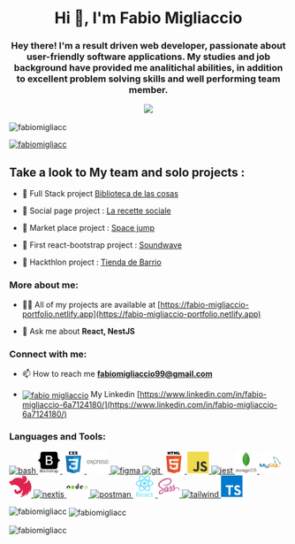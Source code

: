 <h1 align="center">Hi 👋, I'm Fabio Migliaccio</h1>
<h3 align="center">Hey there! I'm a result driven web developer, passionate about user-friendly software applications. My studies and job background have provided me analitichal abilities, in addition to excellent problem solving skills and well performing team member.</h3>

<p align="center">
  <!-- Typing SVG by DenverCoder1 - https://github.com/DenverCoder1/readme-typing-svg -->
  <a href="https://github.com/DenverCoder1/readme-typing-svg">
    <img src="https://readme-typing-svg.demolab.com/?lines=Full%20Stack%20Developer;Frontend%20Backend%20&font=Fira%20Code&center=true&width=440&height=45&color=df234f&vCenter=true&pause=1000&size=22" /></a>
</p>

<p align="left"> <img src="https://komarev.com/ghpvc/?username=fabiomigliacc&label=Profile%20views&color=0e75b6&style=flat" alt="fabiomigliacc" /> </p>

<p align="left"> <a href="https://github.com/ryo-ma/github-profile-trophy"><img src="https://github-profile-trophy.vercel.app/?username=fabiomigliacc" alt="fabiomigliacc" /></a> </p>
<h2 >Take a look to My team and solo projects : </h2>

- 🔭 Full Stack project [Biblioteca de las cosas](https://github.com/cosateca/cosatk-front)

- 🔭 Social page project : [La recette sociale](https://github.com/factoriaf5-p52/front-recette-social-las-abuelas)

- 🔭 Market place project : [Space jump](https://github.com/spacejam-marketplace/space-jump)
- 🔭 First react-bootstrap project : [Soundwave](https://github.com/FabioMigliacc/sound_wave_react-boostrap-typescript)
- 🔭 Hackthlon project : [Tienda de Barrio](https://github.com/LidiaLG/TdB-Hackaton)
<h3 >More about me: </h3>

- 👨‍💻 All of my projects are available at [https://fabio-migliaccio-portfolio.netlify.app](https://fabio-migliaccio-portfolio.netlify.app)

- 💬 Ask me about **React, NestJS**

<h3 align="left">Connect with me:</h3>

- 📫 How to reach me **fabiomigliaccio99@gmail.com**

- <a href="https://www.linkedin.com/in/fabio-migliaccio-6a7124180/" target="blank"><img align="center" src="https://raw.githubusercontent.com/rahuldkjain/github-profile-readme-generator/master/src/images/icons/Social/linked-in-alt.svg" alt="fabio migliaccio" height="20" width="30" /></a> My Linkedin [https://www.linkedin.com/in/fabio-migliaccio-6a7124180/](https://www.linkedin.com/in/fabio-migliaccio-6a7124180/) 




<h3 align="left">Languages and Tools:</h3>
<p align="left"> <a href="https://www.gnu.org/software/bash/" target="_blank" rel="noreferrer"> <img src="https://www.vectorlogo.zone/logos/gnu_bash/gnu_bash-icon.svg" alt="bash" width="40" height="40"/> </a> <a href="https://getbootstrap.com" target="_blank" rel="noreferrer"> <img src="https://raw.githubusercontent.com/devicons/devicon/master/icons/bootstrap/bootstrap-plain-wordmark.svg" alt="bootstrap" width="40" height="40"/> </a> <a href="https://www.w3schools.com/css/" target="_blank" rel="noreferrer"> <img src="https://raw.githubusercontent.com/devicons/devicon/master/icons/css3/css3-original-wordmark.svg" alt="css3" width="40" height="40"/> </a> <a href="https://expressjs.com" target="_blank" rel="noreferrer"> <img src="https://raw.githubusercontent.com/devicons/devicon/master/icons/express/express-original-wordmark.svg" alt="express" width="40" height="40"/> </a> <a href="https://www.figma.com/" target="_blank" rel="noreferrer"> <img src="https://www.vectorlogo.zone/logos/figma/figma-icon.svg" alt="figma" width="40" height="40"/> </a> <a href="https://git-scm.com/" target="_blank" rel="noreferrer"> <img src="https://www.vectorlogo.zone/logos/git-scm/git-scm-icon.svg" alt="git" width="40" height="40"/> </a> <a href="https://www.w3.org/html/" target="_blank" rel="noreferrer"> <img src="https://raw.githubusercontent.com/devicons/devicon/master/icons/html5/html5-original-wordmark.svg" alt="html5" width="40" height="40"/> </a> <a href="https://developer.mozilla.org/en-US/docs/Web/JavaScript" target="_blank" rel="noreferrer"> <img src="https://raw.githubusercontent.com/devicons/devicon/master/icons/javascript/javascript-original.svg" alt="javascript" width="40" height="40"/> </a> <a href="https://jestjs.io" target="_blank" rel="noreferrer"> <img src="https://www.vectorlogo.zone/logos/jestjsio/jestjsio-icon.svg" alt="jest" width="40" height="40"/> </a> <a href="https://www.mongodb.com/" target="_blank" rel="noreferrer"> <img src="https://raw.githubusercontent.com/devicons/devicon/master/icons/mongodb/mongodb-original-wordmark.svg" alt="mongodb" width="40" height="40"/> </a> <a href="https://www.mysql.com/" target="_blank" rel="noreferrer"> <img src="https://raw.githubusercontent.com/devicons/devicon/master/icons/mysql/mysql-original-wordmark.svg" alt="mysql" width="40" height="40"/> </a> <a href="https://nestjs.com/" target="_blank" rel="noreferrer"> <img src="https://raw.githubusercontent.com/devicons/devicon/master/icons/nestjs/nestjs-plain.svg" alt="nestjs" width="40" height="40"/> </a> <a href="https://nextjs.org/" target="_blank" rel="noreferrer"> <img src="https://cdn.worldvectorlogo.com/logos/nextjs-2.svg" alt="nextjs" width="40" height="40"/> </a> <a href="https://nodejs.org" target="_blank" rel="noreferrer"> <img src="https://raw.githubusercontent.com/devicons/devicon/master/icons/nodejs/nodejs-original-wordmark.svg" alt="nodejs" width="40" height="40"/> </a> <a href="https://postman.com" target="_blank" rel="noreferrer"> <img src="https://www.vectorlogo.zone/logos/getpostman/getpostman-icon.svg" alt="postman" width="40" height="40"/> </a> <a href="https://reactjs.org/" target="_blank" rel="noreferrer"> <img src="https://raw.githubusercontent.com/devicons/devicon/master/icons/react/react-original-wordmark.svg" alt="react" width="40" height="40"/> </a> <a href="https://sass-lang.com" target="_blank" rel="noreferrer"> <img src="https://raw.githubusercontent.com/devicons/devicon/master/icons/sass/sass-original.svg" alt="sass" width="40" height="40"/> </a> <a href="https://tailwindcss.com/" target="_blank" rel="noreferrer"> <img src="https://www.vectorlogo.zone/logos/tailwindcss/tailwindcss-icon.svg" alt="tailwind" width="40" height="40"/> </a> <a href="https://www.typescriptlang.org/" target="_blank" rel="noreferrer"> <img src="https://raw.githubusercontent.com/devicons/devicon/master/icons/typescript/typescript-original.svg" alt="typescript" width="40" height="40"/> </a> </p>

<p><img align="left" src="https://github-readme-stats.vercel.app/api/top-langs?username=fabiomigliacc&show_icons=true&locale=en&layout=compact" alt="fabiomigliacc" /></p>

<p>&nbsp;<img align="center" src="https://github-readme-stats.vercel.app/api?username=fabiomigliacc&show_icons=true&locale=en" alt="fabiomigliacc" /></p>

<p><img align="center" src="https://github-readme-streak-stats.herokuapp.com/?user=fabiomigliacc&" alt="fabiomigliacc" /></p>

